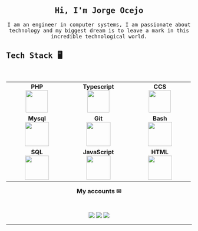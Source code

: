 <h2 align="center"> <samp> Hi, I'm Jorge Ocejo <br/> </h2> 

<p align="center"></p>


<p align="center"> <samp>I am an engineer in computer systems, I am passionate about technology and my biggest dream is to leave a mark in this incredible technological world.
  
  
## <samp> Tech Stack 🖥

<br>
<table align="left">
<tbody>
 <tr>
<td align="center" width="20%">
<span><b><center>PHP</center></b></span> 
<img height=60px src="https://img.icons8.com/color/2x/php.png"> 
</td>

<td align="center" width="20%">
<span><b><center>Typescript</center></b></span> 
<img height=60px src="https://img.icons8.com/color/2x/typescript.png"> 
</td>

<td align="center" width="20%">
<span><b><center>CCS</center></b></span> 
<img height=60px src="https://img.icons8.com/color/2x/css3.png"> 
</td>
</tr>

<tr>
<td align="center" width="20%">
<span><b><center>Mysql</center></b></span> 
<img height=65px src="https://img.icons8.com/nolan/2x/mysql.png"> 
</td>

<td align="center" width="20%">
<span><b><center>Git</center></b></span> 
<img height=65px src="https://img.icons8.com/color/2x/git.png"> 
</td>

<td align="center" width="20%">
<span><b><center>Bash</center></b></span> 
<img height=65px src="https://img.icons8.com/color/2x/console.png"> 
</td>
</tr>

<tr>
<td align="center" width="20%">
<span><b><center>SQL</center></b></span> 
<img height=65px src="https://img.icons8.com/ios-filled/2x/sql.png"> 
</td>

<td align="center" width="20%">
<span><b><center>JavaScript</center></b></span> 
<img height=65px src="https://img.icons8.com/color/2x/javascript.png"> 
</td>

<td align="center" width="20%">
<span><b><center>HTML</center></b></span> 
<img height=65px src="https://img.icons8.com/color/2x/html-5.png"> 
</td>
</tr>

</tbody>
</table>

____

<h3 align="center"> My accounts ✉</h3>
<br />
<p align="center">
<a href="https://www.linkedin.com/in/jorge-ocejo-jimenez-0574b01a2/"><img src="https://img.shields.io/badge/linkedin-%230077B5.svg?&style=for-the-badge&logo=linkedin&logoColor=white"/></a>
<a href="https://www.instagram.com/jorgeocejo/"><img src="https://img.shields.io/badge/instagram-%23E4405F.svg?&style=for-the-badge&logo=instagram&logoColor=white"/></a>
<a href="https://www.facebook.com/jorge.ocejo2/"><img src="https://img.shields.io/badge/facebook-%230077B5.svg?&style=for-the-badge&logo=facebook&logoColor=white"/></a>
</p>

____
